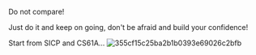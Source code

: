 Do not compare!

Just do it and keep on going, don't be afraid and build your confidence!

Start from SICP and CS61A...
![355cf15c25ba2b1b0393e69026c2bfb](https://github.com/kugaichen/SICP_CS61A_NJU/assets/56537446/755e45ec-bb02-475c-b44c-e905841d8d55)
